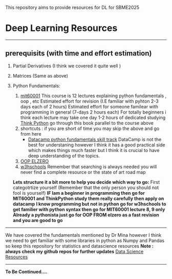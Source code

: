 This repository aims to provide resources for DL  for SBME2025 
# Deep Learning Resources
------------
## prerequisits (with time and effort estimation)
1. Partial Derivatives (I think we covered it quite well )
2. Matrices (Same as above)
3. Python Fundamentals:
	1. [mit60001](https://ocw.mit.edu/courses/6-0001-introduction-to-computer-science-and-programming-in-python-fall-2016/video_galleries/lecture-videos/ "mit60001")
	This course is 12 lectures explaining python fundamentals , oop , etc 
	Estimated effort for revision (I.E familiar with pyhton 2-3 days each of 2 hours)
	Estimated effort for someone familear with programming in general (7-days 2 hours each)
	For totally beginners i think each lecture may take one day 1-2 hours of dedicated studying 
	[Think Python](http://libgen.rs/search.php?req=Allen+B.+Downey&column=author "Think Python")
	go through this book parallel to the course above
	1. shortcuts : if you are short of time you may skip the above and go from here 
		- [Datacamp python fundamentals skill track](https://app.datacamp.com/learn/skill-tracks/python-fundamentals?version=1 "Datacamp python fundamentals skill track")
		DataCamp is not the best for understaning however I think it has a good practical side which makes things much faster but I think it is crucial to have deep understanding of the topics.
	1. [OOP ELZERO](https://www.youtube.com/watch?v=V7WP_402HE0&list=PLUgz8T_NoattU54gGARPXPmmawQNl-1_T "OOP ELZERO")
	1. [w3hschools](https://www.w3schools.com/ "w3hschools")
	Remember that searching is always needed you will never find a complete resource or the state of art road map 
	
	**Lets structure it a bit more to help you decide which way to go:**
	First categotrtize yourself (Remember that the only person you should not fool is yourself)
	**IF Iam a beginner in programming then go for MIT60001 and ThinkPython study them really carefully then apply on datacamp**
	**I know programming but not in python go for w3hschools to get familier with python syntax then go for MIT60001 lecture 8, 9 only**
	**Already a pythonista just go for OOP FROM elzero as a fast revision and you are good to go**
	

------------

We have covered the fundamentals mentioned by Dr Mina however I think we need to get familiar with some libraries in python as Numpy and Pandas 
so keep this repository for statistics and datascience resources **Note : always check my github repos for further updates**
[Data Science Resources](https://github.com/MohamedAlaaAli/DataScienceResources "Data Science Resources")

------------

**To Be Continued....**

